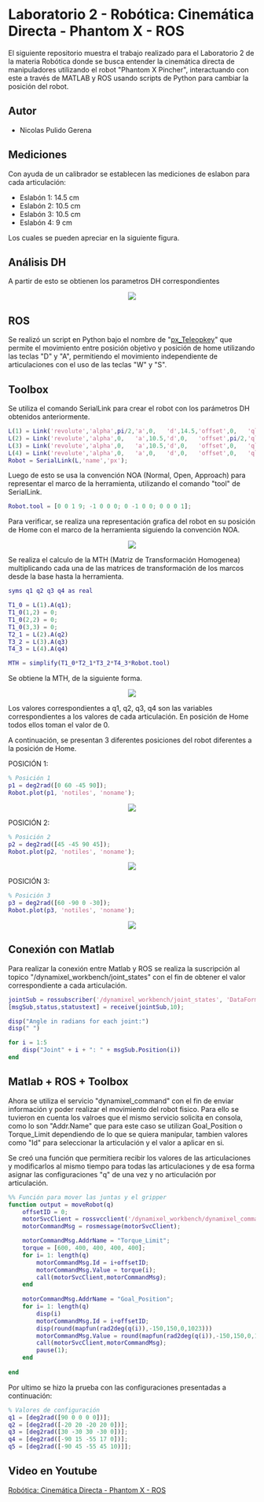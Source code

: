 # Laboratorio 2 - Robótica: Cinemática Directa - Phantom X - ROS
El siguiente repositorio muestra el trabajo realizado para el Laboratorio 2 de la materia Robótica donde se busca entender la cinemática directa de manipuladores utilizando el robot "Phantom X Pincher", interactuando con este a través de MATLAB y ROS usando scripts de Python para cambiar la posición del robot.

## Autor
* Nicolas Pulido Gerena

## Mediciones

Con ayuda de un calibrador se establecen las mediciones de eslabon para cada articulación:
* Eslabón 1: 14.5 cm
* Eslabón 2: 10.5 cm
* Eslabón 3: 10.5 cm
* Eslabón 4: 9 cm

Los cuales se pueden apreciar en la siguiente figura.

## Análisis DH
A partir de esto se obtienen los parametros DH correspondientes

<p align="center">
  <img src="imagenes/DH.png"/>
</p>

## ROS
Se realizó un script en Python bajo el nombre de "[px_Teleopkey](https://github.com/npulidog/lab_2_robotica-2022I/blob/002867e4908d164e5845d1493e0cc6b904ace3ce/px_robot/scripts/px_Teleopkey.py "px_Teleopkey")" que permite el movimiento entre posición objetivo y posición de home utilizando las teclas "D" y "A", permitiendo el movimiento independiente de articulaciones con el uso de las teclas "W" y "S".

## Toolbox

Se utiliza el comando SerialLink para crear el robot con los parámetros DH obtenidos anteriormente.
```Matlab
L(1) = Link('revolute','alpha',pi/2,'a',0,   'd',14.5,'offset',0,   'qlim',[-3*pi/4 3*pi/4]);
L(2) = Link('revolute','alpha',0,   'a',10.5,'d',0,   'offset',pi/2,'qlim',[-3*pi/4 3*pi/4]);
L(3) = Link('revolute','alpha',0,   'a',10.5,'d',0,   'offset',0,   'qlim',[-3*pi/4 3*pi/4]);
L(4) = Link('revolute','alpha',0,   'a',0,   'd',0,   'offset',0,   'qlim',[-3*pi/4 3*pi/4]);
Robot = SerialLink(L,'name','px');
```
Luego de esto se usa la convención NOA (Normal, Open, Approach) para representar el marco de la herramienta, utilizando el comando "tool" de SerialLink.

```Matlab
Robot.tool = [0 0 1 9; -1 0 0 0; 0 -1 0 0; 0 0 0 1];
```
Para verificar, se realiza una representación grafica del robot en su posición de Home con el marco de la herramienta siguiendo la convención NOA.

<p align="center">
  <img src="imagenes/0.png"/>
</p>

Se realiza el calculo de la MTH (Matriz de Transformación Homogenea) multiplicando cada una de las matrices de transformación de los marcos desde la base hasta la herramienta.

```Matlab
syms q1 q2 q3 q4 as real

T1_0 = L(1).A(q1);
T1_0(1,2) = 0;
T1_0(2,2) = 0;
T1_0(3,3) = 0;
T2_1 = L(2).A(q2)
T3_2 = L(3).A(q3) 
T4_3 = L(4).A(q4)

MTH = simplify(T1_0*T2_1*T3_2*T4_3*Robot.tool)
```
Se obtiene la MTH, de la siguiente forma.

<p align="center">
  <img src="imagenes/MTH.png"/>
</p>

Los valores correspondientes a q1, q2, q3, q4 son las variables correspondientes a los valores de cada articulación. En posición de Home todos ellos toman el valor de 0.

A continuación, se presentan 3 diferentes posiciones del robot diferentes a la posición de Home.

POSICIÓN 1:

```Matlab
% Posición 1
p1 = deg2rad([0 60 -45 90]);
Robot.plot(p1, 'notiles', 'noname');
```
<p align="center">
  <img src="imagenes/1.png"/>
</p>

POSICIÓN 2:


```Matlab
% Posición 2
p2 = deg2rad([45 -45 90 45]);
Robot.plot(p2, 'notiles', 'noname');
```
<p align="center">
  <img src="imagenes/2.png"/>
</p>

POSICIÓN 3:

```Matlab
% Posición 3
p3 = deg2rad([60 -90 0 -30]);
Robot.plot(p3, 'notiles', 'noname');
```
<p align="center">
  <img src="imagenes/3.png"/>
</p>


## Conexión con Matlab

Para realizar la conexión entre Matlab y ROS se realiza la suscripción al topico "/dynamixel_workbench/joint_states" con el fin de obtener el valor correspondiente a cada articulación.

```Matlab
jointSub = rossubscriber('/dynamixel_workbench/joint_states', 'DataFormat','struct');
[msgSub,status,statustext] = receive(jointSub,10); 

disp("Angle in radians for each joint:")
disp(" ")

for i = 1:5
    disp("Joint" + i + ": " + msgSub.Position(i))
end
```

## Matlab + ROS + Toolbox

Ahora se utiliza el servicio "dynamixel_command" con el fin de enviar información y poder realizar el movimiento del robot fisico. Para ello se tuvieron en cuenta los valroes que el mismo servicio solicita en consola, como lo son "Addr.Name" que para este caso se utilizan Goal_Position o Torque_Limit dependiendo de lo que se quiera manipular, tambien valores como "Id" para seleccionar la articulación y el valor a aplicar en si. 

Se creó una función que permitiera recibir los valores de las articulaciones y modificarlos al mismo tiempo para todas las articulaciones y de esa forma asignar las configuraciones "q" de una vez y no articulación por articulación.

```Matlab
%% Función para mover las juntas y el gripper
function output = moveRobot(q)
    offsetID = 0;
    motorSvcClient = rossvcclient('/dynamixel_workbench/dynamixel_command');
    motorCommandMsg = rosmessage(motorSvcClient);

    motorCommandMsg.AddrName = "Torque_Limit";
    torque = [600, 400, 400, 400, 400];
    for i= 1: length(q) 
        motorCommandMsg.Id = i+offsetID;
        motorCommandMsg.Value = torque(i);
        call(motorSvcClient,motorCommandMsg);
    end
   
    motorCommandMsg.AddrName = "Goal_Position";
    for i= 1: length(q)
        disp(i)
        motorCommandMsg.Id = i+offsetID;
        disp(round(mapfun(rad2deg(q(i)),-150,150,0,1023)))
        motorCommandMsg.Value = round(mapfun(rad2deg(q(i)),-150,150,0,1023));
        call(motorSvcClient,motorCommandMsg); 
        pause(1);
    end
    
end
```
Por ultimo se hizo la prueba con las configuraciones presentadas a continuación:

```Matlab
% Valores de configuración
q1 = [deg2rad([90 0 0 0 0])];
q2 = [deg2rad([-20 20 -20 20 0])];
q3 = [deg2rad([30 -30 30 -30 0])];
q4 = [deg2rad([-90 15 -55 17 0])];
q5 = [deg2rad([-90 45 -55 45 10)]];
```

## Video en Youtube
[Robótica: Cinemática Directa - Phantom X - ROS](https://youtu.be/GdL3EysdHBM "Robótica: Cinemática Directa - Phantom X - ROSy")
